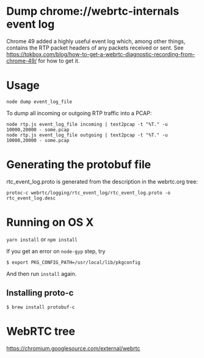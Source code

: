 # Dump chrome://webrtc-internals event log
Chrome 49 added a highly useful event log which, among other things, contains the RTP packet headers of any packets received or sent.
See https://tokbox.com/blog/how-to-get-a-webrtc-diagnostic-recording-from-chrome-49/ for how to get it.

# Usage
```
node dump event_log_file
```

To dump all incoming or outgoing RTP traffic into a PCAP:
```
node rtp.js event_log_file incoming | text2pcap -t "%T." -u 10000,20000 - some.pcap
node rtp.js event_log_file outgoing | text2pcap -t "%T." -u 10000,20000 - some.pcap
```

# Generating the protobuf file
rtc_event_log.proto is generated from the description in the webrtc.org tree:
```
protoc-c webrtc/logging/rtc_event_log/rtc_event_log.proto -o rtc_event_log.desc
```

# Running on OS X
`yarn install` or `npm install`

If you get an error on `node-gyp` step, try
```
$ export PKG_CONFIG_PATH=/usr/local/lib/pkgconfig
```
And then run `install` again.
## Installing proto-c
```
$ brew install protobuf-c
```

# WebRTC tree
https://chromium.googlesource.com/external/webrtc